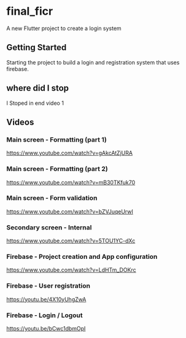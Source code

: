 # final_ficr

A new Flutter project to create a login system

## Getting Started

Starting the project to build a login and registration system that uses firebase.

## where did I stop

I Stoped in end video 1

## Videos

### Main screen - Formatting (part 1)
https://www.youtube.com/watch?v=gAkcAtZjURA

### Main screen - Formatting (part 2)
https://www.youtube.com/watch?v=mB30TKfuk70

### Main screen  - Form validation
https://www.youtube.com/watch?v=bZVJuqeUrwI

### Secondary screen - Internal
https://www.youtube.com/watch?v=5TOU1YC-dXc

### Firebase - Project creation and App configuration
https://www.youtube.com/watch?v=LdHTm_DOKrc

### Firebase - User registration
https://youtu.be/4X10yUhgZwA

### Firebase - Login / Logout
https://youtu.be/bCwc1dbmOpI
